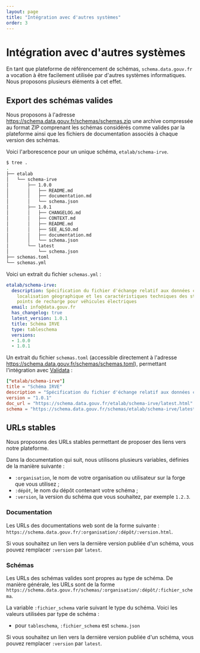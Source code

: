 ```yaml
---
layout: page
title: "Intégration avec d'autres systèmes"
order: 3
---
```

# Intégration avec d'autres systèmes
En tant que plateforme de référencement de schémas, `schema.data.gouv.fr` a vocation à être facilement utilisée par d'autres systèmes informatiques. Nous proposons plusieurs éléments à cet effet.

## Export des schémas valides
Nous proposons à l'adresse <https://schema.data.gouv.fr/schemas/schemas.zip> une archive compressée au format ZIP comprenant les schémas considérés comme valides par la plateforme ainsi que les fichiers de documentation associés à chaque version des schémas.

Voici l'arborescence pour un unique schéma, `etalab/schema-irve`.

```bash
$ tree .
.
├── etalab
│   └── schema-irve
│       ├── 1.0.0
│       │   ├── README.md
│       │   ├── documentation.md
│       │   └── schema.json
│       ├── 1.0.1
│       │   ├── CHANGELOG.md
│       │   ├── CONTEXT.md
│       │   ├── README.md
│       │   ├── SEE_ALSO.md
│       │   ├── documentation.md
│       │   └── schema.json
│       └── latest
│           └── schema.json
├── schemas.toml
└── schemas.yml
```

Voici un extrait du fichier `schemas.yml` :
```yaml
etalab/schema-irve:
  description: Spécification du fichier d'échange relatif aux données concernant la
    localisation géographique et les caractéristiques techniques des stations et des
    points de recharge pour véhicules électriques
  email: info@data.gouv.fr
  has_changelog: true
  latest_version: 1.0.1
  title: Schéma IRVE
  type: tableschema
  versions:
  - 1.0.0
  - 1.0.1
```

Un extrait du fichier `schemas.toml` (accessible directement à l'adresse <https://schema.data.gouv.fr/schemas/schemas.toml>), permettant l'intégration avec [Validata](https://validata.fr) :
```toml
["etalab/schema-irve"]
title = "Schéma IRVE"
description = "Spécification du fichier d'échange relatif aux données concernant la localisation géographique et les caractéristiques techniques des stations et des points de recharge pour véhicules électriques"
version = "1.0.1"
doc_url = "https://schema.data.gouv.fr/etalab/schema-irve/latest.html"
schema = "https://schema.data.gouv.fr/schemas/etalab/schema-irve/latest/schema.json"
```

## URLs stables
Nous proposons des URLs stables permettant de proposer des liens vers notre plateforme.

Dans la documentation qui suit, nous utilisons plusieurs variables, définies de la manière suivante :
- `:organisation`, le nom de votre organisation ou utilisateur sur la forge que vous utilisez ;
- `:dépôt`, le nom du dépôt contenant votre schéma ;
- `:version`, la version du schéma que vous souhaitez, par exemple `1.2.3`.

### Documentation
Les URLs des documentations web sont de la forme suivante : `https://schema.data.gouv.fr/:organisation/:dépôt/:version.html`.

Si vous souhaitez un lien vers la dernière version publiée d'un schéma, vous pouvez remplacer `:version` par `latest`.

### Schémas
Les URLs des schémas valides sont propres au type de schéma. De manière générale, les URLs sont de la forme `https://schema.data.gouv.fr/schemas/:organisation/:dépôt/:fichier_schema`.

La variable `:fichier_schema` varie suivant le type du schéma. Voici les valeurs utilisées par type de schéma :
- pour `tableschema`, `:fichier_schema` est `schema.json`

Si vous souhaitez un lien vers la dernière version publiée d'un schéma, vous pouvez remplacer `:version` par `latest`.
